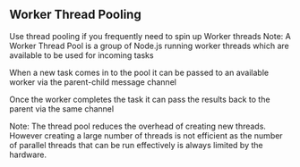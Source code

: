 ## Worker Thread Pooling


Use thread pooling if you frequently need to spin up Worker threads
Note: A Worker Thread Pool is a group of Node.js running worker threads which are available to be used for incoming tasks


When a new task comes in to the pool it can be passed to an available worker via the parent-child message channel


Once the worker completes the task it can pass the results back to the parent via the same channel

Note: The thread pool reduces the overhead of creating new threads.
However creating a large number of threads is not efficient as the number of parallel threads that can be run effectively is always limited by the hardware.
